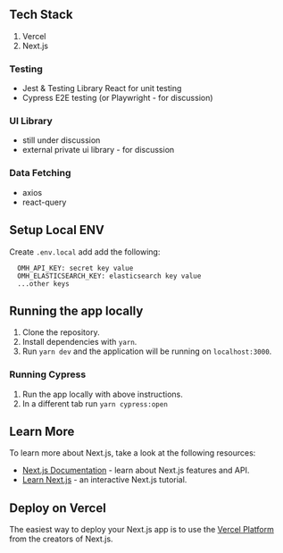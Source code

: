 ## Tech Stack

1. Vercel
2. Next.js

### Testing

- Jest & Testing Library React for unit testing
- Cypress E2E testing (or Playwright - for discussion)

### UI Library

- still under discussion
- external private ui library - for discussion

### Data Fetching

- axios
- react-query

## Setup Local ENV

Create `.env.local` add add the following:

```
  OMH_API_KEY: secret key value
  OMH_ELASTICSEARCH_KEY: elasticsearch key value
  ...other keys
```

## Running the app locally

1. Clone the repository.
2. Install dependencies with `yarn`.
3. Run `yarn dev` and the application will be running on `localhost:3000`.

### Running Cypress

1. Run the app locally with above instructions.
2. In a different tab run `yarn cypress:open`

## Learn More

To learn more about Next.js, take a look at the following resources:

- [Next.js Documentation](https://nextjs.org/docs) - learn about Next.js
  features and API.
- [Learn Next.js](https://nextjs.org/learn) - an interactive Next.js tutorial.

## Deploy on Vercel

The easiest way to deploy your Next.js app is to use the
[Vercel Platform](https://vercel.com/new?utm_medium=default-template&filter=next.js&utm_source=create-next-app&utm_campaign=create-next-app-readme)
from the creators of Next.js.
